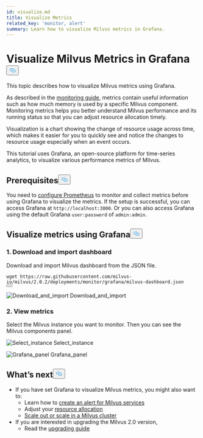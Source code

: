 ```yaml
---
id: visualize.md
title: Visualize Metrics
related_key: 'monitor, alert'
summary: Learn how to visualize Milvus metrics in Grafana.
---
```

<h1 id="Visualize-Milvus-Metrics-in-Grafana" class="common-anchor-header">Visualize Milvus Metrics in Grafana<button data-href="#Visualize-Milvus-Metrics-in-Grafana" class="anchor-icon" translate="no">
      <svg translate="no"
        aria-hidden="true"
        focusable="false"
        height="20"
        version="1.1"
        viewBox="0 0 16 16"
        width="16"
      >
        <path
          fill="#0092E4"
          fill-rule="evenodd"
          d="M4 9h1v1H4c-1.5 0-3-1.69-3-3.5S2.55 3 4 3h4c1.45 0 3 1.69 3 3.5 0 1.41-.91 2.72-2 3.25V8.59c.58-.45 1-1.27 1-2.09C10 5.22 8.98 4 8 4H4c-.98 0-2 1.22-2 2.5S3 9 4 9zm9-3h-1v1h1c1 0 2 1.22 2 2.5S13.98 12 13 12H9c-.98 0-2-1.22-2-2.5 0-.83.42-1.64 1-2.09V6.25c-1.09.53-2 1.84-2 3.25C6 11.31 7.55 13 9 13h4c1.45 0 3-1.69 3-3.5S14.5 6 13 6z"
        ></path>
      </svg>
    </button></h1><p>This topic describes how to visualize Milvus metrics using Grafana.</p>
<p>As described in the <a href="/docs/de/monitor.md">monitoring guide</a>, metrics contain useful information such as how much memory is used by a specific Milvus component. Monitoring metrics helps you better understand Milvus performance and its running status so that you can adjust resource allocation timely.</p>
<p>Visualization is a chart showing the change of resource usage across time, which makes it easier for you to quickly see and notice the changes to resource usage especially when an event occurs.</p>
<p>This tutorial uses Grafana, an open-source platform for time-series analytics, to visualize various performance metrics of Milvus.</p>
<h2 id="Prerequisites" class="common-anchor-header">Prerequisites<button data-href="#Prerequisites" class="anchor-icon" translate="no">
      <svg translate="no"
        aria-hidden="true"
        focusable="false"
        height="20"
        version="1.1"
        viewBox="0 0 16 16"
        width="16"
      >
        <path
          fill="#0092E4"
          fill-rule="evenodd"
          d="M4 9h1v1H4c-1.5 0-3-1.69-3-3.5S2.55 3 4 3h4c1.45 0 3 1.69 3 3.5 0 1.41-.91 2.72-2 3.25V8.59c.58-.45 1-1.27 1-2.09C10 5.22 8.98 4 8 4H4c-.98 0-2 1.22-2 2.5S3 9 4 9zm9-3h-1v1h1c1 0 2 1.22 2 2.5S13.98 12 13 12H9c-.98 0-2-1.22-2-2.5 0-.83.42-1.64 1-2.09V6.25c-1.09.53-2 1.84-2 3.25C6 11.31 7.55 13 9 13h4c1.45 0 3-1.69 3-3.5S14.5 6 13 6z"
        ></path>
      </svg>
    </button></h2><p>You need to <a href="/docs/de/monitor.md">configure Prometheus</a> to monitor and collect metrics before using Grafana to visualize the metrics. If the setup is successful, you can access Grafana at <code translate="no">http://localhost:3000</code>. Or you can also access Grafana using the default Grafana <code translate="no">user:password</code> of <code translate="no">admin:admin</code>.</p>
<h2 id="Visualize-metrics-using-Grafana" class="common-anchor-header">Visualize metrics using Grafana<button data-href="#Visualize-metrics-using-Grafana" class="anchor-icon" translate="no">
      <svg translate="no"
        aria-hidden="true"
        focusable="false"
        height="20"
        version="1.1"
        viewBox="0 0 16 16"
        width="16"
      >
        <path
          fill="#0092E4"
          fill-rule="evenodd"
          d="M4 9h1v1H4c-1.5 0-3-1.69-3-3.5S2.55 3 4 3h4c1.45 0 3 1.69 3 3.5 0 1.41-.91 2.72-2 3.25V8.59c.58-.45 1-1.27 1-2.09C10 5.22 8.98 4 8 4H4c-.98 0-2 1.22-2 2.5S3 9 4 9zm9-3h-1v1h1c1 0 2 1.22 2 2.5S13.98 12 13 12H9c-.98 0-2-1.22-2-2.5 0-.83.42-1.64 1-2.09V6.25c-1.09.53-2 1.84-2 3.25C6 11.31 7.55 13 9 13h4c1.45 0 3-1.69 3-3.5S14.5 6 13 6z"
        ></path>
      </svg>
    </button></h2><h3 id="1-Download-and-import-dashboard" class="common-anchor-header">1. Download and import dashboard</h3><p>Download and import Milvus dashboard from the JSON file.</p>
<pre><code translate="no">wget https://raw.githubusercontent.com/milvus-io/milvus/2.0.2/deployments/monitor/grafana/milvus-dashboard.json
<button class="copy-code-btn"></button></code></pre>
<p>
  <span class="img-wrapper">
    <img translate="no" src="/docs/v2.0.x/assets/import_dashboard.png" alt="Download_and_import" class="doc-image" id="download_and_import" />
    <span>Download_and_import</span>
  </span>
</p>
<h3 id="2-View-metrics" class="common-anchor-header">2. View metrics</h3><p>Select the Milvus instance you want to monitor. Then you can see the Milvus components panel.</p>
<p>
  <span class="img-wrapper">
    <img translate="no" src="/docs/v2.0.x/assets/grafana_select.png" alt="Select_instance" class="doc-image" id="select_instance" />
    <span>Select_instance</span>
  </span>
</p>
<p>
  <span class="img-wrapper">
    <img translate="no" src="/docs/v2.0.x/assets/grafana_panel.png" alt="Grafana_panel" class="doc-image" id="grafana_panel" />
    <span>Grafana_panel</span>
  </span>
</p>
<h2 id="Whats-next" class="common-anchor-header">What’s next<button data-href="#Whats-next" class="anchor-icon" translate="no">
      <svg translate="no"
        aria-hidden="true"
        focusable="false"
        height="20"
        version="1.1"
        viewBox="0 0 16 16"
        width="16"
      >
        <path
          fill="#0092E4"
          fill-rule="evenodd"
          d="M4 9h1v1H4c-1.5 0-3-1.69-3-3.5S2.55 3 4 3h4c1.45 0 3 1.69 3 3.5 0 1.41-.91 2.72-2 3.25V8.59c.58-.45 1-1.27 1-2.09C10 5.22 8.98 4 8 4H4c-.98 0-2 1.22-2 2.5S3 9 4 9zm9-3h-1v1h1c1 0 2 1.22 2 2.5S13.98 12 13 12H9c-.98 0-2-1.22-2-2.5 0-.83.42-1.64 1-2.09V6.25c-1.09.53-2 1.84-2 3.25C6 11.31 7.55 13 9 13h4c1.45 0 3-1.69 3-3.5S14.5 6 13 6z"
        ></path>
      </svg>
    </button></h2><ul>
<li>If you have set Grafana to visualize Milvus metrics, you might also want to:
<ul>
<li>Learn how to <a href="/docs/de/alert.md">create an alert for Milvus services</a></li>
<li>Adjust your <a href="/docs/de/allocate.md">resource allocation</a></li>
<li><a href="/docs/de/scaleout.md">Scale out or scale in a Milvus cluster</a></li>
</ul></li>
<li>If you are interested in upgrading the Milvus 2.0 version,
<ul>
<li>Read the <a href="/docs/de/upgrade.md">upgrading guide</a></li>
</ul></li>
</ul>
